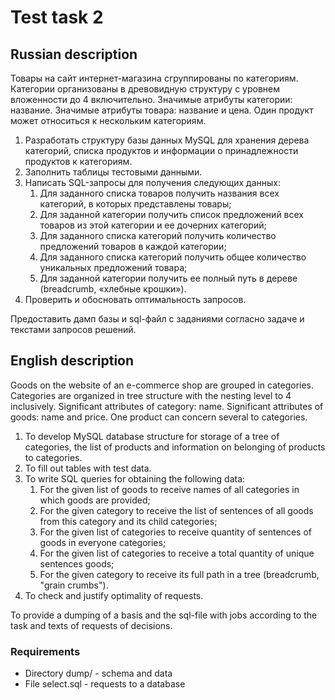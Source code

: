 Test task 2
============


Russian description
-------------

Товары на сайт интернет-магазина сгруппированы по категориям. Категории организованы в
древовидную структуру с уровнем вложенности до 4 включительно. Значимые атрибуты категории:
название. Значимые атрибуты товара: название и цена. Один продукт может относиться к нескольким
категориям.

1. Разработать структуру базы данных MySQL для хранения дерева категорий, списка продуктов и
информации о принадлежности продуктов к категориям.
2. Заполнить таблицы тестовыми данными.
3. Написать SQL-запросы для получения следующих данных:
   1. Для заданного списка товаров получить названия всех категорий, в которых
представлены товары;
   2. Для заданной категории получить список предложений всех товаров из этой категории и
ее дочерних категорий;
   3. Для заданного списка категорий получить количество предложений товаров в каждой
категории;
   4. Для заданного списка категорий получить общее количество уникальных предложений
товара;
   5. Для заданной категории получить ее полный путь в дереве (breadcrumb, «хлебные
крошки»).
4. Проверить и обосновать оптимальность запросов.

Предоставить дамп базы и sql-файл с заданиями согласно задаче и текстами запросов решений.

English description
-------------

Goods on the website of an e-commerce shop are grouped in categories. Categories are organized in
tree structure with the nesting level to 4 inclusively. Significant attributes of category:
name. Significant attributes of goods: name and price. One product can concern several
to categories.

1. To develop MySQL database structure for storage of a tree of categories, the list of products and
information on belonging of products to categories.
2. To fill out tables with test data.
3. To write SQL queries for obtaining the following data:
   1. For the given list of goods to receive names of all categories in which
goods are provided;
   2. For the given category to receive the list of sentences of all goods from this category and
its child categories;
   3. For the given list of categories to receive quantity of sentences of goods in everyone
categories;
   4. For the given list of categories to receive a total quantity of unique sentences
goods;
   5. For the given category to receive its full path in a tree (breadcrumb, "grain
crumbs").
4. To check and justify optimality of requests.

To provide a dumping of a basis and the sql-file with jobs according to the task and texts of requests of decisions.

### Requirements

  * Directory dump/ - schema and data
  * File select.sql - requests to a database
